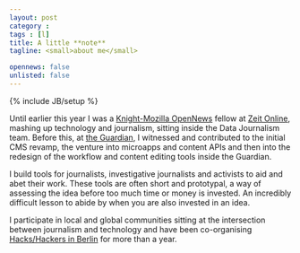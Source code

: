 ```yaml
---
layout: post
category :
tags : [l]
title: A little **note**
tagline: <small>about me</small>

opennews: false
unlisted: false
---
```

{% include JB/setup %}

Until earlier this year I was a [Knight-Mozilla OpenNews](http://opennews.org/fellowships/2013meet.html) fellow at [Zeit Online](http://www.zeit.de), mashing up technology and journalism, sitting inside the Data Journalism team. Before this, at [the Guardian](http://www.theguardian.com), I witnessed and contributed to the initial CMS revamp, the venture into microapps and content APIs and then into the redesign of the workflow and content editing tools inside the Guardian.

I build tools for journalists, investigative journalists and activists to aid and abet their work. These tools are often short and prototypal, a way of assessing the idea before too much time or money is invested. An incredibly difficult lesson to abide by when you are also invested in an idea.

<!-- Along with creating tools I hunger for experimenting with storytelling, thinking beyond the article and about the way in which people consume content.
 -->
I participate in local and global communities sitting at the intersection between journalism and technology and have been co-organising [Hacks/Hackers in Berlin](meetup.com/Hacks-Hackers-Berlin/) for more than a year. <!-- Along with my local communities I also participate in the communities and industry outside of Berlin through conference attendance, speaking and organising. -->
<!--
My closest colleagues are currently distributed around the world, building and collaborating on Open Source projects to support journalism and activism. -->